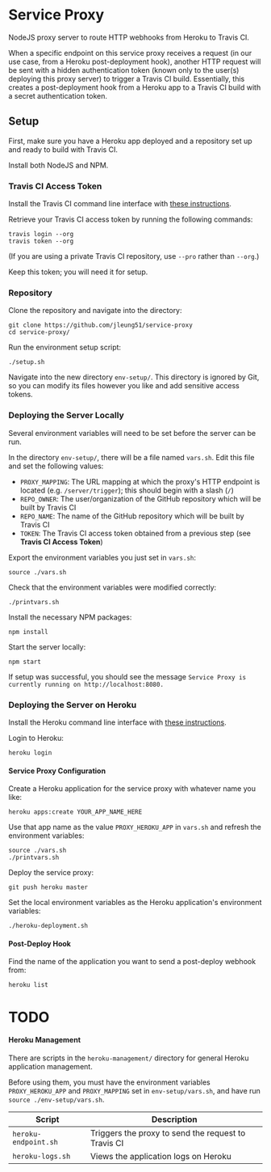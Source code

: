 # Service Proxy

NodeJS proxy server to route HTTP webhooks from Heroku to Travis CI.

When a specific endpoint on this service proxy receives a request (in our use case, from a Heroku post-deployment hook), another HTTP request will be sent with a hidden authentication token (known only to the user(s) deploying this proxy server) to trigger a Travis CI build. Essentially, this creates a post-deployment hook from a Heroku app to a Travis CI build with a secret authentication token.

## Setup

First, make sure you have a Heroku app deployed and a repository set up and ready to build with Travis CI.

Install both NodeJS and NPM.

### Travis CI Access Token

Install the Travis CI command line interface with [these instructions](https://github.com/travis-ci/travis.rb#installation).

Retrieve your Travis CI access token by running the following commands:
```
travis login --org
travis token --org
```

(If you are using a private Travis CI repository, use `--pro` rather than `--org`.)

Keep this token; you will need it for setup.

### Repository

Clone the repository and navigate into the directory:
```
git clone https://github.com/jleung51/service-proxy
cd service-proxy/
```

Run the environment setup script:
```
./setup.sh
```

Navigate into the new directory `env-setup/`. This directory is ignored by Git, so you can modify its files however you like and add sensitive access tokens.

### Deploying the Server Locally

Several environment variables will need to be set before the server can be run.

In the directory `env-setup/`, there will be a file named `vars.sh`. Edit this file and set the following values:

* `PROXY_MAPPING`: The URL mapping at which the proxy's HTTP endpoint is located (e.g. `/server/trigger`); this should begin with a slash (`/`)
* `REPO_OWNER`: The user/organization of the GitHub repository which will be built by Travis CI
* `REPO_NAME`: The name of the GitHub repository which will be built by Travis CI
* `TOKEN`: The Travis CI access token obtained from a previous step (see **Travis CI Access Token**)

Export the environment variables you just set in `vars.sh`:
```
source ./vars.sh
```

Check that the environment variables were modified correctly:
```
./printvars.sh
```

Install the necessary NPM packages:
```
npm install
```

Start the server locally:
```
npm start
```

If setup was successful, you should see the message `Service Proxy is currently running on http://localhost:8080.`

### Deploying the Server on Heroku

Install the Heroku command line interface with [these instructions](https://devcenter.heroku.com/articles/heroku-command-line).

Login to Heroku:
```
heroku login
```

#### Service Proxy Configuration

Create a Heroku application for the service proxy with whatever name you like:
```
heroku apps:create YOUR_APP_NAME_HERE
```

Use that app name as the value `PROXY_HEROKU_APP` in `vars.sh` and refresh the environment variables:
```
source ./vars.sh
./printvars.sh
```

Deploy the service proxy:
```
git push heroku master
```

Set the local environment variables as the Heroku application's environment variables:
```
./heroku-deployment.sh
```

#### Post-Deploy Hook

Find the name of the application you want to send a post-deploy webhook from:
```
heroku list
```

# TODO

#### Heroku Management

There are scripts in the `heroku-management/` directory for general Heroku application management.

Before using them, you must have the environment variables `PROXY_HEROKU_APP` and `PROXY_MAPPING` set in `env-setup/vars.sh`, and have run `source ./env-setup/vars.sh`.

| Script | Description |
| --- | --- |
| `heroku-endpoint.sh` | Triggers the proxy to send the request to Travis CI |
| `heroku-logs.sh` | Views the application logs on Heroku |
